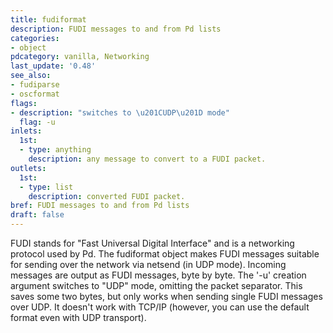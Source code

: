 ```yaml
---
title: fudiformat
description: FUDI messages to and from Pd lists
categories:
- object
pdcategory: vanilla, Networking
last_update: '0.48'
see_also:
- fudiparse
- oscformat
flags:
- description: "switches to \u201CUDP\u201D mode"
  flag: -u
inlets:
  1st:
  - type: anything
    description: any message to convert to a FUDI packet.
outlets:
  1st:
  - type: list
    description: converted FUDI packet.
bref: FUDI messages to and from Pd lists
draft: false
---
```

FUDI stands for "Fast Universal Digital Interface" and is a networking protocol used by Pd. The fudiformat object makes FUDI messages suitable for sending over the network via netsend (in UDP mode). Incoming messages are output as FUDI messages, byte by byte. The '-u' creation argument switches to "UDP" mode, omitting the packet separator. This saves some two bytes, but only works when sending single FUDI messages over UDP. It doesn't work with TCP/IP (however, you can use the default format even with UDP transport).

